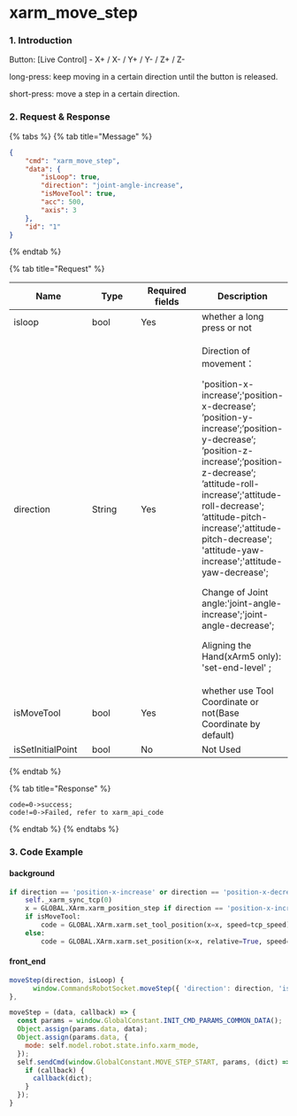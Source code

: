 # xarm\_move\_step

### 1. Introduction

Button: \[Live Control] - X+ / X- / Y+ / Y- / Z+ / Z-

long-press: keep moving in a certain direction until the button is released.

short-press: move a step in a certain direction.

### 2. Request & Response

{% tabs %}
{% tab title="Message" %}
```json
{
    "cmd": "xarm_move_step",
    "data": {
        "isLoop": true,
        "direction": "joint-angle-increase",
        "isMoveTool": true,
        "acc": 500,
        "axis": 3
    },
    "id": "1"
}
```
{% endtab %}

{% tab title="Request" %}
<table data-full-width="true"><thead><tr><th width="128">Name</th><th width="78">Type</th><th width="99">Required fields</th><th>Description</th></tr></thead><tbody><tr><td>isloop</td><td>bool</td><td>Yes</td><td>whether a long press or not</td></tr><tr><td>direction</td><td>String</td><td>Yes</td><td><p>Direction of movement：</p><p>'position-x-increase’;'position-x-decrease’; ’position-y-increase’;’position-y-decrease’; ’position-z-increase’;’position-z-decrease’; ’attitude-roll-increase’;'attitude-roll-decrease'; ’attitude-pitch-increase’;'attitude-pitch-decrease'; 'attitude-yaw-increase';'attitude-yaw-decrease'; </p><p>Change of Joint angle:'joint-angle-increase';'joint-angle-decrease'; </p><p>Aligning the Hand(xArm5 only): 'set-end-level' ;</p></td></tr><tr><td>isMoveTool</td><td>bool</td><td>Yes</td><td>whether use Tool Coordinate or not(Base Coordinate by default)</td></tr><tr><td>isSetInitialPoint</td><td>bool</td><td>No</td><td>Not Used</td></tr></tbody></table>
{% endtab %}

{% tab title="Response" %}
```
code=0->success;
code!=0->Failed, refer to xarm_api_code
```
{% endtab %}
{% endtabs %}

### 3. Code Example

#### background

```python
if direction == 'position-x-increase' or direction == 'position-x-decrease':
    self._xarm_sync_tcp(0)
    x = GLOBAL.XArm.xarm_position_step if direction == 'position-x-increase' else -GLOBAL.XArm.xarm_position_step
    if isMoveTool:
        code = GLOBAL.XArm.xarm.set_tool_position(x=x, speed=tcp_speed)
    else:
        code = GLOBAL.XArm.xarm.set_position(x=x, relative=True, speed=tcp_speed)
```

#### front\_end

```javascript
moveStep(direction, isLoop) {
      window.CommandsRobotSocket.moveStep({ 'direction': direction, 'isLoop': isLoop, 'isMoveTool': this.isToolCoord });
},

moveStep = (data, callback) => {
  const params = window.GlobalConstant.INIT_CMD_PARAMS_COMMON_DATA();
  Object.assign(params.data, data);
  Object.assign(params.data, {
    mode: self.model.robot.state.info.xarm_mode,
  });
  self.sendCmd(window.GlobalConstant.MOVE_STEP_START, params, (dict) => {
    if (callback) {
      callback(dict);
    }
  });
}
```
